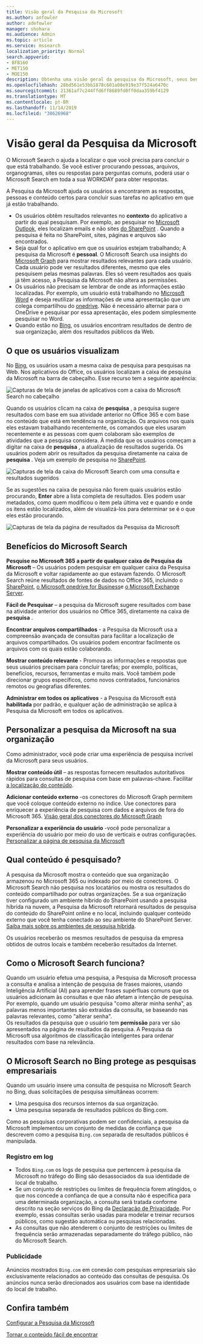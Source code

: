 ```yaml
---
title: Visão geral da Pesquisa da Microsoft
ms.author: anfowler
author: adefowler
manager: shohara
ms.audience: Admin
ms.topic: article
ms.service: mssearch
localization_priority: Normal
search.appverid:
- BFB160
- MET150
- MOE150
description: Obtenha uma visão geral da pesquisa da Microsoft, seus benefícios e quais aplicativos dão suporte à pesquisa da Microsoft.
ms.openlocfilehash: 28bd561e53bb1878c601a08e919e37f524a6470c
ms.sourcegitcommit: 21361af7c244ffd6ff8689fd0ff0daa359bf4129
ms.translationtype: MT
ms.contentlocale: pt-BR
ms.lasthandoff: 11/14/2019
ms.locfileid: "38626968"
---
```

# <a name="overview-of-microsoft-search"></a>Visão geral da Pesquisa da Microsoft

O Microsoft Search o ajuda a localizar o que você precisa para concluir o que está trabalhando. Se você estiver procurando pessoas, arquivos, organogramas, sites ou respostas para perguntas comuns, poderá usar o Microsoft Search em toda a sua WORKDAY para obter respostas.

A Pesquisa da Microsoft ajuda os usuários a encontrarem as respostas, pessoas e conteúdo certos para concluir suas tarefas no aplicativo em que já estão trabalhando.

- Os usuários obtêm resultados relevantes no **contexto** do aplicativo a partir do qual pesquisam. Por exemplo, ao pesquisar no [Microsoft Outlook](https://www.microsoft.com/outlook), eles localizam emails e não sites [do SharePoint](http://sharepoint.com/) . Quando a pesquisa é feita no SharePoint, sites, páginas e arquivos são encontrados.
- Seja qual for o aplicativo em que os usuários estejam trabalhando; A pesquisa da Microsoft é **pessoal**. O Microsoft Search usa insights do [Microsoft Graph](https://developer.microsoft.com/graph/) para mostrar resultados relevantes para cada usuário. Cada usuário pode ver resultados diferentes, mesmo que eles pesquisem pelas mesmas palavras. Eles só veem resultados aos quais já têm acesso, a Pesquisa da Microsoft não altera as permissões.
- Os usuários não precisam se lembrar de onde as informações estão localizadas. Por exemplo, um usuário está trabalhando no [Microsoft Word](https://products.office.com/word) e deseja reutilizar as informações de uma apresentação que um colega compartilhou do [onedrive](https://onedrive.live.com/about/). Não é necessário alternar para o OneDrive e pesquisar por essa apresentação, eles podem simplesmente pesquisar no Word.
- Quando estão no [Bing](https://bing.com), os usuários encontram resultados de dentro de sua organização, além dos resultados públicos da Web.

## <a name="what-users-see"></a>O que os usuários visualizam

No [Bing](https://bing.com), os usuários usam a mesma caixa de pesquisa para pesquisas na Web. Nos aplicativos do Office, os usuários localizam a caixa de pesquisa da Microsoft na barra de cabeçalho. Esse recurso tem a seguinte aparência:

![Capturas de tela de janelas de aplicativos com a caixa do Microsoft Search no cabeçalho](media/Headings_520.png)

Quando os usuários clicam na caixa de **pesquisa** , a pesquisa sugere resultados com base em sua atividade anterior no Office 365 e com base no conteúdo que está em tendência na organização. Os arquivos nos quais eles estavam trabalhando recentemente, os comandos que eles usaram recentemente e as pessoas com quem colaboram são exemplos de atividades que a pesquisa considera. À medida que os usuários começam a digitar na caixa de **pesquisa** , a atualização de resultados sugerida. Os usuários podem abrir os resultados da pesquisa diretamente na caixa de **pesquisa** . Veja um exemplo de pesquisa no [SharePoint](http://sharepoint.com/).

![Capturas de tela da caixa do Microsoft Search com uma consulta e resultados sugeridos](media/SERP_text_520.png)

Se as sugestões na caixa de pesquisa não forem quais usuários estão procurando, **Enter** abre a lista completa de resultados. Eles podem usar metadados, como quem modificou o item pela última vez e quando e onde os itens estão localizados, além de visualizá-los para determinar se é o que eles estão procurando.

![Capturas de tela da página de resultados da Pesquisa da Microsoft](media/search_box.png)

## <a name="benefits-of-microsoft-search"></a>Benefícios do Microsoft Search

**Pesquise no Microsoft 365 a partir de qualquer caixa de Pesquisa da Microsoft** – Os usuários podem pesquisar em qualquer caixa da Pesquisa da Microsoft e voltar rapidamente ao que estavam fazendo. O Microsoft Search reúne resultados de fontes de dados no Office 365, incluindo o [SharePoint](http://sharepoint.com/), [o Microsoft onedrive for Business](https://onedrive.live.com/about/en-us/business/)e [o Microsoft Exchange Server](https://products.office.com/en-us/exchange/microsoft-exchange-server).

**Fácil de Pesquisar** – a pesquisa da Microsoft sugere resultados com base na atividade anterior dos usuários no Office 365, diretamente na caixa de **pesquisa** .

**Encontrar arquivos compartilhados** - a Pesquisa da Microsoft usa a compreensão avançada de consultas para facilitar a localização de arquivos compartilhados. Os usuários podem encontrar facilmente os arquivos com os quais estão colaborando.

**Mostrar conteúdo relevante** - Promova as informações e respostas que seus usuários precisam para concluir tarefas; por exemplo, políticas, benefícios, recursos, ferramentas e muito mais. Você também pode direcionar grupos específicos, como novos contratados, funcionários remotos ou geografias diferentes.

**Administrar em todos os aplicativos** - a Pesquisa da Microsoft está **habilitada** por padrão, e qualquer ação de administração se aplica à Pesquisa da Microsoft em todos os aplicativos.

## <a name="tailoring-microsoft-search-to-your-organization"></a>Personalizar a pesquisa da Microsoft na sua organização

Como administrador, você pode criar uma experiência de pesquisa incrível da Microsoft para seus usuários. 

**Mostrar conteúdo útil** – as respostas fornecem resultados autoritativos rápidos para consultas de pesquisa com base em palavras-chave. Facilitar [a localização do conteúdo](make-content-easy-to-find.md).

**Adicionar conteúdo externo** -os conectores do Microsoft Graph permitem que você coloque conteúdo externo no índice. Use conectores para enriquecer a experiência de pesquisa com dados e arquivos de fora do Microsoft 365. [Visão geral dos conectores do Microsoft Graph](connectors-overview.md)

**Personalizar a experiência do usuário** -você pode personalizar a experiência do usuário por meio do uso de verticais e outras configurações. [Personalizar a página de pesquisa da Microsoft](customize-search-page.md)

## <a name="what-content-is-searched"></a>Qual conteúdo é pesquisado?

A pesquisa da Microsoft mostra o conteúdo que sua organização armazenou no Microsoft 365 ou indexado por meio de conectores. O Microsoft Search não pesquisa nos locatários ou mostra os resultados do conteúdo compartilhado por outras organizações. Se a sua organização tiver configurado um ambiente híbrido do SharePoint usando a pesquisa híbrida na nuvem, a Pesquisa da Microsoft retornará resultados de pesquisa do conteúdo do SharePoint online e no local, incluindo qualquer conteúdo externo que você tenha conectado ao seu ambiente do SharePoint Server. [Saiba mais sobre os ambientes de pesquisa híbrida](https://docs.microsoft.com/sharepoint/hybrid/learn-about-cloud-hybrid-search-for-sharepoint).

Os usuários receberão os mesmos resultados de pesquisa da empresa obtidos de outros locais e também receberão resultados da Internet.

## <a name="how-does-microsoft-search-work"></a>Como o Microsoft Search funciona?

Quando um usuário efetua uma pesquisa, a Pesquisa da Microsoft processa a consulta e analisa a intenção de pesquisa de frases maiores, usando Inteligência Artificial (AI) para aprender frases supérfluas comuns que os usuários adicionam às consultas e que não afetam a intenção de pesquisa. Por exemplo, quando um usuário pesquisa "como alterar minha senha", as palavras menos importantes são extraídas da consulta, se baseando nas palavras relevantes, como "alterar senha".  
Os resultados da pesquisa que o usuário tem **permissão** para ver são apresentados na página de resultados da pesquisa. A Pesquisa da Microsoft usa algoritmos de classificação inteligentes para ordenar resultados com base na relevância.

## <a name="microsoft-search-in-bing-protects-enterprise-searches"></a>O Microsoft Search no Bing protege as pesquisas empresariais

Quando um usuário insere uma consulta de pesquisa no Microsoft Search no Bing, duas solicitações de pesquisa simultâneas ocorrem:

- Uma pesquisa dos recursos internos da sua organização.
- Uma pesquisa separada de resultados públicos do Bing.com. 

Como as pesquisas corporativas podem ser confidenciais, a pesquisa da Microsoft implementou um conjunto de medidas de confiança que descrevem como a pesquisa `Bing.com` separada de resultados públicos é manipulada.

### <a name="logging"></a>Registro em log
 - Todos `Bing.com` os logs de pesquisa que pertencem à pesquisa da Microsoft no tráfego do Bing são desassociados da sua identidade de local de trabalho.
- Se um conjunto de restrições ou limites de frequência forem atingidos, o que nos concede a confiança de que a consulta não é específica para uma determinada organização, a consulta será tratada conforme descrito na seção serviços do Bing da [Declaração de Privacidade](https://privacy.microsoft.com/privacystatement). Por exemplo, essas consultas serão usadas para modelar e treinar recursos públicos, como sugestão automática ou pesquisas relacionadas.
- As consultas que não atenderem o conjunto de restrições ou limites de frequência serão armazenadas separadamente do tráfego público, não do Microsoft Search.
### <a name="advertising"></a>Publicidade 
Anúncios mostrados `Bing.com` em conexão com pesquisas empresariais são exclusivamente relacionados ao conteúdo das consultas de pesquisa. Os anúncios nunca serão direcionados aos usuários com base na identidade do local de trabalho.

## <a name="see-also"></a>Confira também

[Configurar a Pesquisa da Microsoft](setup-microsoft-search.md)

[Tornar o conteúdo fácil de encontrar](make-content-easy-to-find.md)
